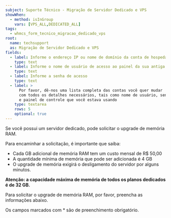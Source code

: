 ```yaml
---
subject: Suporte Técnico - Migração de Servidor Dedicado e VPS
showWhen:
  - method: isInGroup
    vars: [VPS_ALL,DEDICATED_ALL]
tags:
  - whmcs_form_tecnico_migracao_dedicado_vps
root:
  name: techsupport
  as: Migração de Servidor Dedicado e VPS
fields:
  - label: Informe o endereço IP ou nome de domínio da conta de hospedagem anterior
    type: text
  - label: Informe o nome de usuário de acesso ao painel da sua antiga hospedagem
    type: text
  - label: Informe a senha de acesso
    type: text
  - label: >
      Por favor, dê-nos uma lista completa das contas você quer mudar
      com todos os detalhes necessários, tais como nome de usuário, senha
      e painel de controle que você estava usando
    type: textarea
    rows: 5
    optional: true
---
```


Se você possui um servidor dedicado, pode solicitar o upgrade de memória RAM.

Para encaminhar a solicitação, é importante que saiba:

  - Cada GB adicional de memória RAM tem um custo mensal de R$ 50,00
  - A quantidade mínima de memória que pode ser adicionada é 4 GB
  - O upgrade de memória exigirá o desligamento do servidor por alguns minutos.

**Atenção: a capacidade máxima de memória de todos os planos dedicados é de 32 GB.**

Para solicitar o upgrade de memória RAM, por favor, preencha as informações abaixo.

Os campos marcados com * são de preenchimento obrigatório.